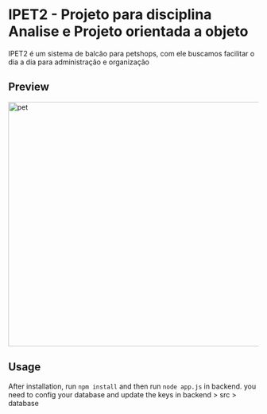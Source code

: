 # IPET2 - Projeto para disciplina Analise e Projeto orientada a objeto

IPET2 é um sistema de balcão para petshops, com ele buscamos facilitar o dia a dia para administração e organização


## Preview

<img src="https://live.staticflickr.com/65535/52166459047_6841e0e300_k.jpg" width="1190" height="492" alt="pet">

## Usage

After installation, run `npm install` and then run `node app.js` in backend.
you need to config your database and update the keys in backend > src > database
